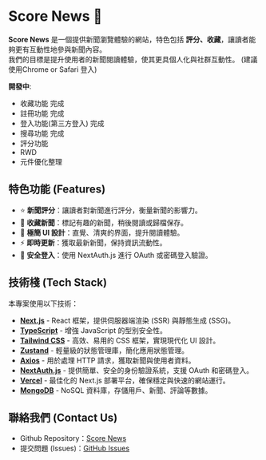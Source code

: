 # Score News 📰

**Score News** 是一個提供新聞瀏覽體驗的網站，特色包括 **評分、收藏**，讓讀者能夠更有互動性地參與新聞內容。  
我們的目標是提升使用者的新聞閱讀體驗，使其更具個人化與社群互動性。
(建議使用Chrome or Safari 登入)

**開發中**:
- 收藏功能 完成
- 註冊功能 完成
- 登入功能(第三方登入) 完成
- 搜尋功能 完成
- 評分功能
- RWD
- 元件優化整理

## 特色功能 (Features)
- ⭐ **新聞評分**：讓讀者對新聞進行評分，衡量新聞的影響力。
- 📌 **收藏新聞**：標記有趣的新聞，稍後閱讀或歸檔保存。
- 🎨 **極簡 UI 設計**：直覺、清爽的界面，提升閱讀體驗。
- ⚡ **即時更新**：獲取最新新聞，保持資訊流動性。
- 🔑 **安全登入**：使用 NextAuth.js 進行 OAuth 或密碼登入驗證。

## 技術棧 (Tech Stack)
本專案使用以下技術：
- **[Next.js](https://nextjs.org/)** - React 框架，提供伺服器端渲染 (SSR) 與靜態生成 (SSG)。
- **[TypeScript](https://www.typescriptlang.org/)** - 增強 JavaScript 的型別安全性。
- **[Tailwind CSS](https://tailwindcss.com/)** - 高效、易用的 CSS 框架，實現現代化 UI 設計。
- **[Zustand](https://zustand-demo.pmnd.rs/)** - 輕量級的狀態管理庫，簡化應用狀態管理。
- **[Axios](https://axios-http.com/)** - 用於處理 HTTP 請求，獲取新聞與使用者資料。
- **[NextAuth.js](https://next-auth.js.org/)** - 提供簡單、安全的身份驗證系統，支援 OAuth 和密碼登入。
- **[Vercel](https://vercel.com/)** - 最佳化的 Next.js 部署平台，確保穩定與快速的網站運行。
- **[MongoDB](https://www.mongodb.com/)** - NoSQL 資料庫，存儲用戶、新聞、評論等數據。

## 聯絡我們 (Contact Us)
- Github Repository：[Score News](https://github.com/jasper0730/next-news-tw)
- 提交問題 (Issues)：[GitHub Issues](https://github.com/jasper0730/next-news-tw/issues)